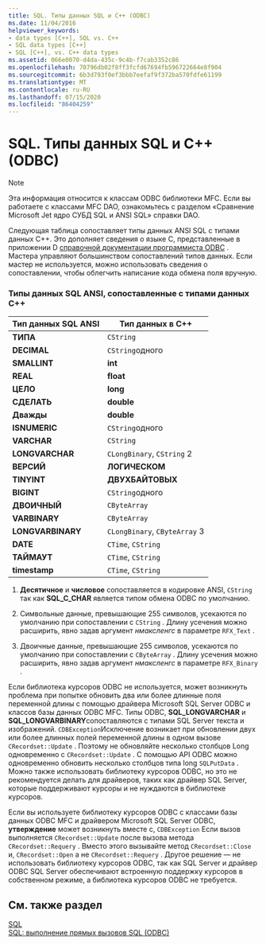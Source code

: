 ```yaml
---
title: SQL. Типы данных SQL и C++ (ODBC)
ms.date: 11/04/2016
helpviewer_keywords:
- data types [C++], SQL vs. C++
- SQL data types [C++]
- SQL [C++], vs. C++ data types
ms.assetid: 066e0070-d4da-435c-9c4b-f7cab3352c86
ms.openlocfilehash: 70796db02f8ff3fcfd67694fb596722664e8f904
ms.sourcegitcommit: 6b3d793f0ef3bbb7eefaf9f372ba570fdfe61199
ms.translationtype: MT
ms.contentlocale: ru-RU
ms.lasthandoff: 07/15/2020
ms.locfileid: "86404259"
---
```

# <a name="sql-sql-and-c-data-types-odbc"></a>SQL. Типы данных SQL и C++ (ODBC)

> [!NOTE]
> Эта информация относится к классам ODBC библиотеки MFC. Если вы работаете с классами MFC DAO, ознакомьтесь с разделом «Сравнение Microsoft Jet ядро СУБД SQL и ANSI SQL» справки DAO.

Следующая таблица сопоставляет типы данных ANSI SQL с типами данных C++. Это дополняет сведения о языке C, представленные в приложении D [справочной документации программиста ODBC](/sql/odbc/reference/odbc-programmer-s-reference) . Мастера управляют большинством сопоставлений типов данных. Если мастер не используется, можно использовать сведения о сопоставлении, чтобы облегчить написание кода обмена поля вручную.

### <a name="ansi-sql-data-types-mapped-to-c-data-types"></a>Типы данных SQL ANSI, сопоставленные с типами данных C++

|Тип данных SQL ANSI|Тип данных в C++|
|------------------------|---------------------|
|**ТИПА**|`CString`|
|**DECIMAL**|`CString`одного|
|**SMALLINT**|**int**|
|**REAL**|**float**|
|**ЦЕЛО**|**long**|
|**СДЕЛАТЬ**|**double**|
|**Дважды**|**double**|
|**ISNUMERIC**|`CString`одного|
|**VARCHAR**|`CString`|
|**LONGVARCHAR**|`CLongBinary`, `CString` 2|
|**ВЕРСИЙ**|**ЛОГИЧЕСКОМ**|
|**TINYINT**|**ДВУХБАЙТОВЫХ**|
|**BIGINT**|`CString`одного|
|**ДВОИЧНЫЙ**|`CByteArray`|
|**VARBINARY**|`CByteArray`|
|**LONGVARBINARY**|`CLongBinary`, `CByteArray` 3|
|**DATE**|`CTime`, `CString`|
|**ТАЙМАУТ**|`CTime`, `CString`|
|**timestamp**|`CTime`, `CString`|

1. **Десятичное** и **числовое** сопоставляется в кодировке ANSI, `CString` так как **SQL_C_CHAR** является типом обмена ODBC по умолчанию.

2. Символьные данные, превышающие 255 символов, усекаются по умолчанию при сопоставлении с `CString` . Длину усечения можно расширить, явно задав аргумент *нмаксленгс* в параметре `RFX_Text` .

3. Двоичные данные, превышающие 255 символов, усекаются по умолчанию при сопоставлении с `CByteArray` . Длину усечения можно расширить, явно задав аргумент *нмаксленгс* в параметре `RFX_Binary` .

Если библиотека курсоров ODBC не используется, может возникнуть проблема при попытке обновить два или более длинные поля переменной длины с помощью драйвера Microsoft SQL Server ODBC и классов базы данных ODBC MFC. Типы ODBC, **SQL_LONGVARCHAR** и **SQL_LONGVARBINARY**сопоставляются с типами SQL Server текста и изображений. `CDBException`Исключение возникает при обновлении двух или более длинных полей переменной длины в одном вызове `CRecordset::Update` . Поэтому не обновляйте несколько столбцов Long одновременно с `CRecordset::Update` . С помощью API ODBC можно одновременно обновить несколько столбцов типа long `SQLPutData` . Можно также использовать библиотеку курсоров ODBC, но это не рекомендуется делать для драйверов, таких как драйвер SQL Server, которые поддерживают курсоры и не нуждаются в библиотеке курсоров.

Если вы используете библиотеку курсоров ODBC с классами базы данных ODBC MFC и драйвером Microsoft SQL Server ODBC, **утверждение** может возникнуть вместе с, `CDBException` Если вызов выполняется `CRecordset::Update` после вызова метода `CRecordset::Requery` . Вместо этого вызывайте метод `CRecordset::Close` и, `CRecordset::Open` а не `CRecordset::Requery` . Другое решение — не использовать библиотеку курсоров ODBC, так как SQL Server и драйвер ODBC SQL Server обеспечивают встроенную поддержку курсоров в собственном режиме, а библиотека курсоров ODBC не требуется.

## <a name="see-also"></a>См. также раздел

[SQL](../../data/odbc/sql.md)<br/>
[SQL: выполнение прямых вызовов SQL (ODBC)](../../data/odbc/sql-making-direct-sql-calls-odbc.md)
